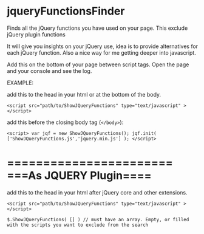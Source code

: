 jqueryFunctionsFinder
=====================

Finds all the jQuery functions you have used on your page.
This exclude jQuery plugin functions


It will give you insights on your jQuery use, idea is to provide
alternatives for each jQuery function. Also a nice way for me getting
deeper into javascript.


Add this on the bottom of your page between script tags.
Open the page and your console and see the log.



                      
EXAMPLE:

add this to the head in your html or at the bottom of the body.

`<script src="path/to/ShowJQueryFunctions" type="text/javascript" ></script> `

add this before the closing body tag (`</body>`):

`<script>
var jqf = new ShowJQueryFunctions();
    jqf.init( ['ShowJQueryFunctions.js','jquery.min.js'] );
</script>`


=======================
===As JQUERY Plugin====
=======================

add this to the head in your html after jQuery core and other extensions.

`<script src="path/to/ShowJQueryFunctions" type="text/javascript" ></script> `

`$.ShowJQueryFunctions( [] ) // must have an array. Empty, or filled with the scripts you want to exclude from the search`
